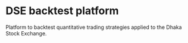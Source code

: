 # DSE backtest platform

Platform to backtest quantitative trading strategies applied to the Dhaka Stock Exchange.
